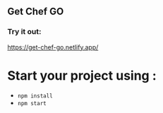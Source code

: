 ## Get Chef GO
### Try it out:
https://get-chef-go.netlify.app/

# Start your project using : 
* `npm install` 
* `npm start`

